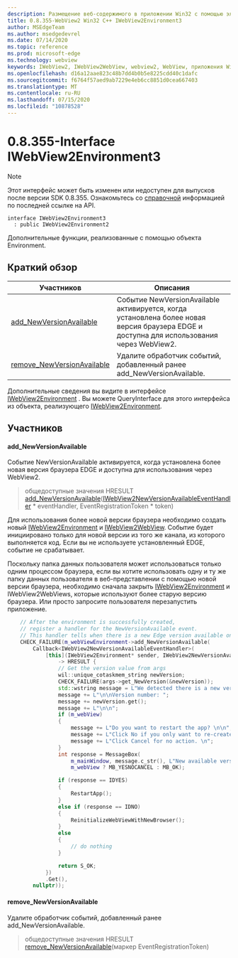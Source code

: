```yaml
---
description: Размещение веб-содержимого в приложении Win32 с помощью элемента управления Microsoft Edge WebView2
title: 0.8.355-WebView2 Win32 C++ IWebView2Environment3
author: MSEdgeTeam
ms.author: msedgedevrel
ms.date: 07/14/2020
ms.topic: reference
ms.prod: microsoft-edge
ms.technology: webview
keywords: IWebView2, IWebView2WebView, webview2, WebView, приложения Win32, Win32, EDGE
ms.openlocfilehash: d16a12aae823c48b7dd4b0b5e8225cdd40c1dafc
ms.sourcegitcommit: f6764f57aed9ab7229e4eb6cc8851d0cea667403
ms.translationtype: MT
ms.contentlocale: ru-RU
ms.lasthandoff: 07/15/2020
ms.locfileid: "10878528"
---
```

# 0.8.355-Interface IWebView2Environment3 

> [!NOTE]
> Этот интерфейс может быть изменен или недоступен для выпусков после версии SDK 0.8.355. Ознакомьтесь со [справочной](../../../webview2-api-reference.md) информацией по последней ссылке на API.

```
interface IWebView2Environment3
  : public IWebView2Environment2
```

Дополнительные функции, реализованные с помощью объекта Environment.

## Краткий обзор

 Участников                        | Описания
--------------------------------|---------------------------------------------
[add_NewVersionAvailable](#add_newversionavailable) | Событие NewVersionAvailable активируется, когда установлена более новая версия браузера EDGE и доступна для использования через WebView2.
[remove_NewVersionAvailable](#remove_newversionavailable) | Удалите обработчик событий, добавленный ранее add_NewVersionAvailable.

Дополнительные сведения вы видите в интерфейсе [IWebView2Environment](IWebView2Environment.md) . Вы можете QueryInterface для этого интерфейса из объекта, реализующего [IWebView2Environment](IWebView2Environment.md).

## Участников

#### add_NewVersionAvailable 

Событие NewVersionAvailable активируется, когда установлена более новая версия браузера EDGE и доступна для использования через WebView2.

> общедоступные значения HRESULT [add_NewVersionAvailable](#add_newversionavailable)([IWebView2NewVersionAvailableEventHandler](IWebView2NewVersionAvailableEventHandler.md) * eventHandler, EventRegistrationToken * token)

Для использования более новой версии браузера необходимо создать новый [IWebView2Environment](IWebView2Environment.md) и [IWebView2WebView](IWebView2WebView.md). Событие будет инициировано только для новой версии из того же канала, из которого выполняется код. Если вы не используете установленный EDGE, событие не срабатывает.

Поскольку папка данных пользователя может использоваться только одним процессом браузера, если вы хотите использовать одну и ту же папку данных пользователя в веб-представлении с помощью новой версии браузера, необходимо сначала закрыть [IWebView2Environment](IWebView2Environment.md) и IWebView2WebViews, которые используют более старую версию браузера. Или просто запросите пользователя перезапустить приложение.

```cpp
    // After the environment is successfully created,
    // register a handler for the NewVersionAvailable event.
    // This handler tells when there is a new Edge version available on the machine.
    CHECK_FAILURE(m_webViewEnvironment->add_NewVersionAvailable(
        Callback<IWebView2NewVersionAvailableEventHandler>(
            [this](IWebView2Environment* sender, IWebView2NewVersionAvailableEventArgs* args)
                -> HRESULT {
                // Get the version value from args
                wil::unique_cotaskmem_string newVersion;
                CHECK_FAILURE(args->get_NewVersion(&newVersion));
                std::wstring message = L"We detected there is a new version for the browser.";
                message += L"\n\nVersion number: ";
                message += newVersion.get();
                message += L"\n\n";
                if (m_webView)
                {
                    message += L"Do you want to restart the app? \n\n";
                    message += L"Click No if you only want to re-create the webviews. \n";
                    message += L"Click Cancel for no action. \n";
                }
                int response = MessageBox(
                    m_mainWindow, message.c_str(), L"New available version",
                    m_webView ? MB_YESNOCANCEL : MB_OK);

                if (response == IDYES)
                {
                    RestartApp();
                }
                else if (response == IDNO)
                {
                    ReinitializeWebViewWithNewBrowser();
                }
                else
                {
                    // do nothing
                }

                return S_OK;
            })
            .Get(),
        nullptr));
```

#### remove_NewVersionAvailable 

Удалите обработчик событий, добавленный ранее add_NewVersionAvailable.

> общедоступные значения HRESULT [remove_NewVersionAvailable](#remove_newversionavailable)(маркер EventRegistrationToken)

